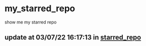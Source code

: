 # my_starred_repo
show me my starred repo

update at 03/07/22 16:17:13 in [starred_repo](./index.html)
---

